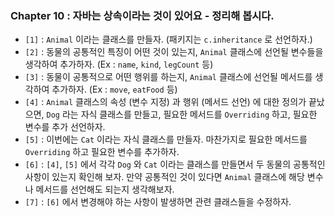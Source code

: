 
### Chapter 10 : 자바는 상속이라는 것이 있어요 - 정리해 봅시다.

- `[1]` : `Animal` 이라는 클래스를 만들자. (패키지는 `c.inheritance` 로 선언하자.)
- `[2]` : 동물의 공통적인 특징이 어떤 것이 있는지, `Animal` 클래스에 선언될 변수들을 생각하여 추가하자.
(Ex : `name`, `kind`, `legCount` 등)
- `[3]` : 동물이 공통적으로 어떤 행위를 하는지, `Animal` 클래스에 선언될 메서드를 생각하여 추가하자.
(Ex : `move`, `eatFood` 등)
- `[4]` : `Animal` 클래스의 속성 (변수 지정) 과 행위 (메서드 선언) 에 대한 정의가 끝났으면, `Dog` 라는 자식 클래스를 만들고, 필요한 메서드를 `Overriding` 하고, 필요한 변수를 추가 선언하자.
- `[5]` : 이번에는 `Cat` 이라는 자식 클래스를 만들자. 마찬가지로 필요한 메서드를 `Overriding` 하고 필요한 변수를 추가하자.
- `[6]` : `[4]`, `[5]` 에서 각각 `Dog` 와 `Cat` 이라는 클래스를 만들면서 두 동물의 공통적인 사항이 있는지 확인해 보자. 만약 공통적인 것이 있다면 `Animal` 클래스에 해당 변수나 메서드를 선언해도 되는지 생각해보자. 
- `[7]` : `[6]` 에서 변경해야 하는 사항이 발생하면 관련 클래스들을 수정하자.
